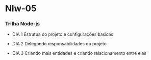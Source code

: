 # Nlw-05
### Trilha Node-js

- DIA 1
Estrutua do projeto e configurações basicas

- DIA 2
Delegando responsabilidades do projeto

- DIA 3
Criando mais entidades e criando relacionamento entre elas


